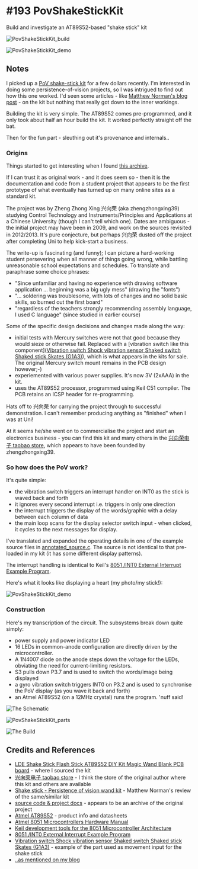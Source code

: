 # #193 PovShakeStickKit

Build and investigate an AT89S52-based "shake stick" kit

![PovShakeStickKit_build](./assets/PovShakeStickKit_build.jpg?raw=true)

![PovShakeStickKit_demo](./assets/PovShakeStickKit_demo.jpg?raw=true)


## Notes

I picked up a [PoV shake-stick kit](https://www.aliexpress.com/item/LDE-Shake-Stick-Flash-Stick-AT89S52-DIY-Kit-Magic-Wand-Blank-PCB-board/32496601767.html) for a few dollars recently. I'm interested in doing some persistence-of-vision projects,
so I was intrigued to find out how this one worked. I'd seen some articles - like
[Matthew Norman's blog post](http://mattnorman.co.uk/2015/Flash-Stick-AT89S52-DIY-Kit-Magic-Wand-review/) -
on the kit but nothing that really got down to the inner workings.

Building the kit is very simple.
The AT89S52 comes pre-programmed, and it only took about half an hour build the kit.
It worked perfectly straight off the bat.

Then for the fun part - sleuthing out it's provenance and internals..

### Origins

Things started to get interesting when I found [this archive](http://pan.baidu.com/share/link?shareid=532839&uk=1161248057).

If I can trust it as original work - and it does seem so - then it is the documentation and code from a student project
that appears to be the first prototype of what eventually has turned up on many online sites as a standard kit.

The project was by Zheng Zhong Xing 兴向荣 (aka zhengzhongxing39) studying Control Technology and Instruments/Principles and Applications
at a Chinese University (though I can't tell which one). Dates are ambiguous - the initial project may have been in 2009, and work on the sources revisited in 2012/2013. It's pure conjecture, but perhaps 兴向荣 dusted off the project after completing Uni to help kick-start a business.

The write-up is fascinating (and funny); I can picture a hard-working student persevering when all manner of things going wrong,
while battling unreasonable school expectations and schedules.
To translate and paraphrase some choice phrases:
* "Since unfamiliar and having no experience with drawing software application  ... beginning was a big ugly mess" (drawing the "fonts")
* "... soldering was troublesome, with lots of changes and no solid basic skills, so burned out the first board"
* "regardless of the teachers strongly recommending assembly language, I used C language" (since studied in earlier course)

Some of the specific design decisions and changes made along the way:
* initial tests with Mercury switches were not that good because they would sieze or otherwise fail. Replaced with a [vibration switch like this component]([Vibration switch Shock vibration sensor Shaked switch Shaked stick Skates (G1A3)](https://www.aliexpress.com/item/Vibration-switch-Shock-vibration-sensor-Shaked-switch-Shaked-stick-Skates-G1A3/1898867376.html?spm=2114.01010208.8.5.VTwjvL)), which is what appears in the kits for sale. The original Mercury switch mount remains in the PCB design however;-)
* experiemented with various power supplies. It's now 3V (2xAAA) in the kit.
* uses the AT89S52 processor, programmed using Keil C51 compiler. The PCB retains an ICSP header for re-programming.

Hats off to 兴向荣 for carrying the project through to successful demonstration.
I can't remember producing anything as "finished" when I was at Uni!

At it seems he/she went on to commercialise the project and start an electronics business - you can find this kit and many others in the
[兴向荣电子 taobao store](https://792758921.world.taobao.com/shop/view_shop.htm?user_number_id=155126737), which appears to have been founded by zhengzhongxing39.

### So how does the PoV work?

It's quite simple:

* the vibration switch triggers an interrupt handler on INT0 as the stick is waved back and forth
* it ignores every second interrupt i.e. triggers in only one direction
* the interrupt triggers the display of the words/graphic with a delay between each column of data
* the main loop scans for the display selector switch input - when clicked, it cycles to the next messages for display.

I've translated and expanded the operating details in one of the example source files in [annotated_source.c](./annotated_source.c).
The source is not identical to that pre-loaded in my kit (it has some different display patterns).

The interrupt handling is identical to Keil's [8051 /INT0 External Interrupt Example Program](http://www.keil.com/download/docs/188.asp).

Here's what it looks like displaying a heart (my photo/my stick!):

![PovShakeStickKit_demo](./assets/PovShakeStickKit_demo.jpg?raw=true)

### Construction

Here's my transcription of the circuit. The subsystems break down quite simply:
* power supply and power indicator LED
* 16 LEDs in common-anode configuration are directly driven by the microcontroller.
* A 1N4007 diode on the anode steps down the voltage for the LEDs, obviating the need for current-limiting resistors.
* S3 pulls down P3.7 and is used to switch the words/image being displayed
* a gyro vibration switch triggers INT0 on P3.2 and is used to synchronise the PoV display (as you wave it back and forth)
* an Atmel AT89S52 (on a 12MHz crystal) runs the program. 'nuff said!

![The Schematic](./assets/PovShakeStickKit_schematic.jpg?raw=true)

![PovShakeStickKit_parts](./assets/PovShakeStickKit_parts.jpg?raw=true)

![The Build](./assets/PovShakeStickKit_build.jpg?raw=true)

## Credits and References

* [LDE Shake Stick Flash Stick AT89S52 DIY Kit Magic Wand Blank PCB board](https://www.aliexpress.com/item/LDE-Shake-Stick-Flash-Stick-AT89S52-DIY-Kit-Magic-Wand-Blank-PCB-board/32496601767.html) - where I sourced the kit
* [兴向荣电子 taobao store](https://792758921.world.taobao.com/shop/view_shop.htm?user_number_id=155126737) - I think the store of the original author where this kit and others are available
* [Shake stick - Persistence of vision wand kit](http://mattnorman.co.uk/2015/Flash-Stick-AT89S52-DIY-Kit-Magic-Wand-review/) - Matthew Norman's review of the same/similar kit
* [source code & project docs](http://pan.baidu.com/share/link?shareid=532839&uk=1161248057) - appears to be an archive of the original project
* [Atmel AT89S52](http://www.atmel.com/devices/at89s52.aspx) - product info and datasheets
* [Atmel 8051 Microcontrollers Hardware Manual](http://www.atmel.com/Images/doc4316.pdf)
* [Keil development tools for the 8051 Microcontroller Architecture](http://www.keil.com/c51/)
* [8051 /INT0 External Interrupt Example Program](http://www.keil.com/download/docs/188.asp)
* [Vibration switch Shock vibration sensor Shaked switch Shaked stick Skates (G1A3)](https://www.aliexpress.com/item/Vibration-switch-Shock-vibration-sensor-Shaked-switch-Shaked-stick-Skates-G1A3/1898867376.html?spm=2114.01010208.8.5.VTwjvL) - example of the part used as movement input for the shake stick
* [..as mentioned on my blog](https://blog.tardate.com/2016/03/littlearduinoprojects193-pov-led-shake.html)
